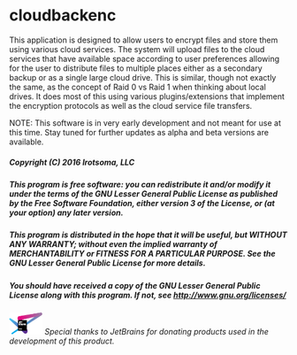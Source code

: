 # cloudbackenc

This application is designed to allow users to encrypt files and store them using various cloud services.  The system will upload files to the cloud services that have available space according to user preferences allowing for the user to distribute files to multiple places either as a secondary backup or as a single large cloud drive.  This is similar, though not exactly the same, as the concept of Raid 0 vs Raid 1 when thinking about local drives.  It does most of this using various plugins/extensions that implement the encryption protocols as well as the cloud service file transfers.

NOTE: This software is in very early development and not meant for use at this time.  Stay tuned for further updates as alpha and beta versions are available.


##### Copyright (C) 2016  Irotsoma, LLC

##### This program is free software: you can redistribute it and/or modify it under the terms of the GNU Lesser General Public License as published by the Free Software Foundation, either version 3 of the License, or (at your option) any later version.

##### This program is distributed in the hope that it will be useful, but WITHOUT ANY WARRANTY; without even the implied warranty of MERCHANTABILITY or FITNESS FOR A PARTICULAR PURPOSE.  See the GNU Lesser General Public License for more details.

##### You should have received a copy of the GNU Lesser General Public License along with this program.  If not, see <http://www.gnu.org/licenses/>

###### <img src="/images/jetbrains-variant-4.png" height="40" width="60"/> Special thanks to JetBrains for donating products used in the development of this product.
